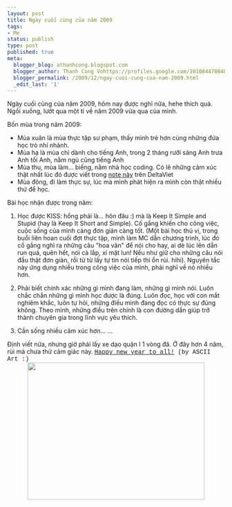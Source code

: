 ```yaml
---
layout: post
title: Ngày cuối cùng của năm 2009
tags:
- Me
status: publish
type: post
published: true
meta:
  blogger_blog: athanhcong.blogspot.com
  blogger_author: Thanh Cong Vohttps://profiles.google.com/101084470848901147240noreply@blogger.com
  blogger_permalink: /2009/12/ngay-cuoi-cung-cua-nam-2009.html
  _edit_last: '1'
---
```

Ngày cuối cùng của năm 2009, hôm nay được nghỉ nữa, hehe thích quá. Ngồi xuống, lướt qua một tí về năm 2009 vừa qua của mình.

Bốn mùa trong năm 2009:
- Mùa xuân là mùa thực tập sư phạm, thấy mình trẻ hơn cùng những đứa học trò nhí nhảnh.
- Mùa hạ là mùa chỉ dành cho tiếng Anh, trong 2 tháng rưỡi sáng Anh trưa Anh tối Anh, nằm ngủ cũng tiếng Anh
- Mùa thu, mùa làm... biếng, nằm nhà học coding. Có lẽ những cảm xúc thật nhất lúc đó được viết trong <a href="http://deltaviet.com/toi-muon/tro-thanh-mot-lap-trinh-vien-xuat-sac/tro-thanh-mot-lap-trinh-vien-xuat-sac-nhat-ky-ngay.5636/">note này</a> trên DeltaViet
- Mùa đông, đi làm thực sự, lúc mà mình phát hiện ra mình còn thật nhiều thứ để học.

Bài học nhận được trong năm:
1. Học được KISS: hổng phải là... hôn đâu :) mà là Keep It Simple and Stupid (hay là Keep It Short and Simple). Cố gắng khiến cho công việc, cuộc sống của mình càng đơn giản càng tốt. (Một bài học thú vị, trong buổi liên hoan cuối đợt thực tập, mình làm MC dẫn chương trình, lúc đó cố gắng nghĩ ra những câu "hoa văn" để nói cho hay, ai dè lúc lên dẫn run quá, quên hết, nói cà lắp, xí mặt lun! Nếu như giữ cho những câu nói đầu thật đơn giản, rồi từ từ lấy tự tin nói tiếp thì ổn rùi. hihi). Nguyên tắc này ứng dụng nhiều trong công việc của mình, phải nghĩ về nó nhiều hơn.

2. Phải biết chính xác những gì mình đang làm, những gì mình nói. Luôn chắc chắn những gì mình học được là đúng. Luôn đọc, học với con mắt nghiêm khắc, luôn tự hỏi, những điều mình đang đọc có thực sự đúng không. Theo mình, những điều trên chính là con đường dần giúp trở thành chuyên gia trong lĩnh vực yêu thích.

3. Cần sống nhiều cảm xúc hơn...
...

Định viết nữa, nhưng giờ phải lấy xe dạo quận I 1 vòng đã. Ở đây hơn 4 năm, rùi mà chưa thử cảm giác này.
<span style="font-size: 100%;">
</span><span class="fixed_width" style=";font-family: Courier,Monospaced; font-size: 100%;"><a href="http://groups.google.com/group/alt.ascii-art/browse_thread/thread/a0a33fad9acfbe05#">Happy new year to all!</a> (by ASCII Art :)</span><a onblur="try {parent.deselectBloggerImageGracefully();} catch(e) {}" href="http://3.bp.blogspot.com/_8NXaGsJeJSE/SzzORqrCQxI/AAAAAAAAAME/Anba1HgybjY/s1600-h/Happy+2010+to+All.jpg"><img id="BLOGGER_PHOTO_ID_5421434854355125010" style="margin: 0px auto 10px; display: block; text-align: center; cursor: pointer; width: 410px; height: 318px;" src="http://3.bp.blogspot.com/_8NXaGsJeJSE/SzzORqrCQxI/AAAAAAAAAME/Anba1HgybjY/s320/Happy+2010+to+All.jpg" alt="" border="0" /></a>
<span class="fixed_width" style=";font-family: Courier,Monospaced; font-size: 78%;">
</span>
